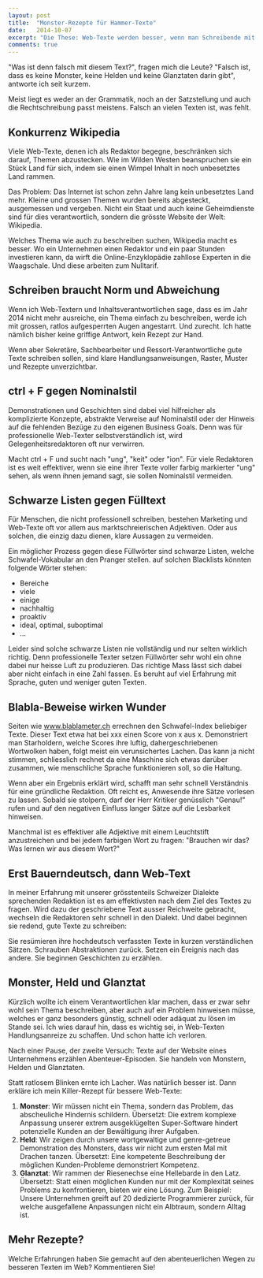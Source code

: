 ```yaml
---
layout: post
title:  "Monster-Rezepte für Hammer-Texte"
date:   2014-10-07
excerpt: "Die These: Web-Texte werden besser, wenn man Schreibende mit den Schwächen, Fehler-Mustern und der Phrasenhaftigkeit ihrer Texte konfrontiert, sie auffordert  erst einmal im Dialekt zu erzählen und nach ihren Monstern und Helden zu suchen."
comments: true
---
```


"Was ist denn falsch mit diesem Text?", fragen mich die Leute? "Falsch ist, dass es keine Monster, keine Helden und keine Glanztaten darin gibt", antworte ich seit kurzem. 

Meist liegt es weder an der Grammatik, noch an der Satzstellung und auch die Rechtschreibung passt meistens. Falsch an vielen Texten ist, was fehlt. 

## Konkurrenz Wikipedia
Viele Web-Texte, denen ich als Redaktor begegne, beschränken sich darauf, Themen abzustecken. Wie im Wilden Westen beanspruchen sie ein Stück Land für sich, indem sie einen Wimpel Inhalt in noch unbesetztes Land rammen. 

Das Problem: Das Internet ist schon zehn Jahre lang kein unbesetztes Land mehr. Kleine und grossen Themen wurden bereits abgesteckt, ausgemessen und vergeben. Nicht ein Staat und auch keine Geheimdienste sind für dies verantwortlich, sondern die grösste Website der Welt: Wikipedia.

Welches Thema wie auch zu beschreiben suchen, Wikipedia macht es besser. Wo ein Unternehmen einen Redaktor und ein paar Stunden investieren kann, da wirft die Online-Enzyklopädie zahllose Experten in die Waagschale. Und diese arbeiten zum Nulltarif.

## Schreiben braucht Norm und Abweichung
Wenn ich Web-Textern und Inhaltsverantwortlichen sage, dass es im Jahr 2014 nicht mehr ausreiche, ein Thema einfach zu beschreiben, werde ich mit grossen, ratlos aufgesperrten Augen angestarrt. Und zurecht. Ich hatte nämlich bisher keine griffige Antwort, kein Rezept zur Hand.

Wenn aber Sekretäre, Sachbearbeiter und Ressort-Verantwortliche gute Texte schreiben sollen, sind klare Handlungsanweisungen, Raster, Muster und Rezepte unverzichtbar. 

## ctrl + F gegen Nominalstil
Demonstrationen und Geschichten sind dabei viel hilfreicher als komplizierte Konzepte, abstrakte Verweise auf Nominalstil oder der Hinweis auf die fehlenden Bezüge zu den eigenen Business Goals. Denn was für professionelle Web-Texter selbstverständlich ist, wird Gelegenheitsredaktoren oft nur verwirren. 

Macht ctrl + F und sucht nach "ung", "keit" oder "ion". Für viele Redaktoren ist es weit effektiver, wenn sie eine ihrer Texte voller farbig markierter "ung" sehen, als wenn ihnen jemand sagt, sie sollen Nominalstil vermeiden. 

## Schwarze Listen gegen Fülltext
Für Menschen, die nicht professionell schreiben, bestehen Marketing und Web-Texte oft vor allem aus marktschreierischen Adjektiven. Oder aus solchen, die einzig dazu dienen, klare Aussagen zu vermeiden. 

Ein möglicher Prozess gegen diese Füllwörter sind schwarze Listen, welche Schwafel-Vokabular an den Pranger stellen. auf solchen Blacklists könnten folgende Wörter stehen:

- Bereiche
- viele
- einige
- nachhaltig
- proaktiv
- ideal, optimal, suboptimal
- ...

Leider sind solche schwarze Listen nie vollständig und nur selten wirklich richtig. Denn professionelle Texter setzen Füllwörter sehr wohl ein ohne dabei nur heisse Luft zu produzieren. Das richtige Mass lässt sich dabei aber nicht einfach in eine Zahl fassen. Es beruht auf viel Erfahrung mit Sprache, guten und weniger guten Texten.

## Blabla-Beweise wirken Wunder
Seiten wie www.blablameter.ch errechnen den Schwafel-Index beliebiger Texte. Dieser Text etwa hat bei xxx einen Score von x aus x. Demonstriert man Starholdern, welche Scores ihre luftig, dahergeschriebenen Wortwolken haben, folgt meist ein verunsichertes Lachen. Das kann ja nicht stimmen, schliesslich rechnet da eine Maschine sich etwas darüber zusammen, wie menschliche Sprache funktionieren soll, so die Haltung.

Wenn aber ein Ergebnis erklärt wird, schafft man sehr schnell Verständnis für eine gründliche Redaktion. Oft reicht es, Anwesende ihre Sätze vorlesen zu lassen. Sobald sie stolpern, darf der Herr Kritiker genüsslich "Genau!" rufen und auf den negativen Einfluss langer Sätze auf die Lesbarkeit hinweisen.

Manchmal ist es effektiver alle Adjektive mit einem Leuchtstift anzustreichen und bei jedem farbigen Wort zu fragen: "Brauchen wir das? Was lernen wir aus diesem Wort?"

## Erst Bauerndeutsch, dann Web-Text
In meiner Erfahrung mit unserer grösstenteils Schweizer Dialekte sprechenden Redaktion ist es am effektivsten nach dem Ziel des Textes zu fragen. Wird dazu der geschriebene Text ausser Reichweite gebracht, wechseln die Redaktoren sehr schnell in den Dialekt. Und dabei beginnen sie redend, gute Texte zu schreiben: 

Sie resümieren ihre hochdeutsch verfassten Texte in kurzen verständlichen Sätzen. Schrauben Abstraktionen zurück. Setzen ein Ereignis nach das andere. Sie beginnen Geschichten zu erzählen.

## Monster, Held und Glanztat
Kürzlich wollte ich einem Verantwortlichen klar machen, dass er zwar sehr wohl sein Thema beschreiben, aber auch auf ein Problem hinweisen müsse, welches er ganz besonders günstig, schnell oder adäquat zu lösen im Stande sei. Ich wies darauf hin, dass es wichtig sei, in Web-Texten Handlungsanreize zu schaffen. Und schon hatte ich verloren.

Nach einer Pause, der zweite Versuch: Texte auf der Website eines Unternehmens erzählen Abenteuer-Episoden. Sie handeln von Monstern, Helden und Glanztaten.

Statt ratlosem Blinken ernte ich Lacher. Was natürlich besser ist. Dann erkläre ich mein Killer-Rezept für bessere Web-Texte:

1. **Monster**: Wir müssen nicht ein Thema, sondern das Problem, das abscheuliche Hindernis schildern. Übersetzt: Die extrem komplexe Anpassung unserer extrem ausgeklügelten Super-Software hindert potenzielle Kunden an der Bewältigung ihrer Aufgaben.
2. **Held**: Wir zeigen durch unsere wortgewaltige und genre-getreue Demonstration des Monsters, dass wir nicht zum ersten Mal mit Drachen tanzen. Übersetzt: Eine kompetente Beschreibung der möglichen Kunden-Probleme demonstriert Kompetenz.
3. **Glanztat**: Wir rammen der Riesenechse eine Hellebarde in den Latz. Übersetzt: Statt einen möglichen Kunden nur mit der Komplexität seines Problems zu konfrontieren, bieten wir eine Lösung. Zum Beispiel: Unsere Unternehmen greift auf 20 dedizierte Programmierer zurück, für welche ausgefallene Anpassungen nicht ein Albtraum, sondern Alltag ist.

## Mehr Rezepte?
Welche Erfahrungen haben Sie gemacht auf den abenteuerlichen Wegen zu besseren Texten im Web? Kommentieren Sie!
